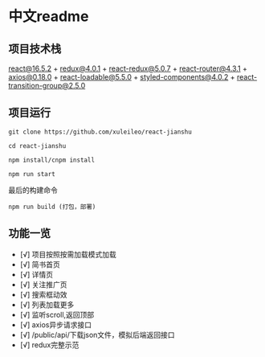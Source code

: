# 中文readme


## 项目技术栈

react@16.5.2 + redux@4.0.1 + react-redux@5.0.7 + react-router@4.3.1 + axios@0.18.0 + react-loadable@5.5.0 + styled-components@4.0.2 + react-transition-group@2.5.0



## 项目运行


```
git clone https://github.com/xuleileo/react-jianshu

cd react-jianshu

npm install/cnpm install

npm run start
```
最后的构建命令
```
npm run build (打包，部署)
```

## 功能一览
- [√] 项目按照按需加载模式加载
- [√] 简书首页
- [√] 详情页
- [√] 关注推广页
- [√] 搜索框动效
- [√] 列表加载更多
- [√] 监听scroll,返回顶部
- [√] axios异步请求接口
- [√] /public/api/下载json文件，模拟后端返回接口
- [√] redux完整示范
